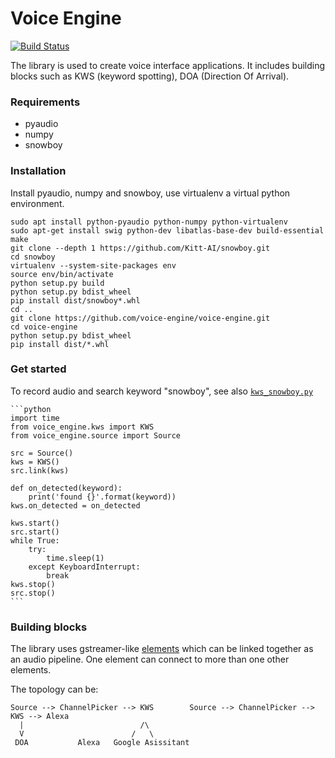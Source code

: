 Voice Engine
============

[![Build Status](https://travis-ci.org/voice-engine/voice-engine.svg?branch=master)](https://travis-ci.org/voice-engine/voice-engine)


The library is used to create voice interface applications.
It includes building blocks such as KWS (keyword spotting), DOA (Direction Of Arrival).


### Requirements
+ pyaudio
+ numpy
+ snowboy


### Installation
Install pyaudio, numpy and snowboy, use virtualenv a virtual python environment.

```
sudo apt install python-pyaudio python-numpy python-virtualenv
sudo apt-get install swig python-dev libatlas-base-dev build-essential make
git clone --depth 1 https://github.com/Kitt-AI/snowboy.git
cd snowboy
virtualenv --system-site-packages env
source env/bin/activate
python setup.py build
python setup.py bdist_wheel
pip install dist/snowboy*.whl
cd ..
git clone https://github.com/voice-engine/voice-engine.git
cd voice-engine
python setup.py bdist_wheel
pip install dist/*.whl
```

### Get started
To record audio and search keyword "snowboy", see also [`kws_snowboy.py`](voice_engine/kws_snowboy.py)

    ```python
    import time
    from voice_engine.kws import KWS
    from voice_engine.source import Source

    src = Source()
    kws = KWS()
    src.link(kws)

    def on_detected(keyword):
        print('found {}'.format(keyword))
    kws.on_detected = on_detected

    kws.start()
    src.start()
    while True:
        try:
            time.sleep(1)
        except KeyboardInterrupt:
            break
    kws.stop()
    src.stop()
    ```
    
### Building blocks
The library uses gstreamer-like [elements](voice_engine/element.py) which can be linked together as an audio pipeline.
One element can connect to more than one other elements.

The topology can be:
```
Source --> ChannelPicker --> KWS        Source --> ChannelPicker --> KWS --> Alexa
  |                          /\
  V                        /   \
 DOA           Alexa   Google Asissitant 
  
```

